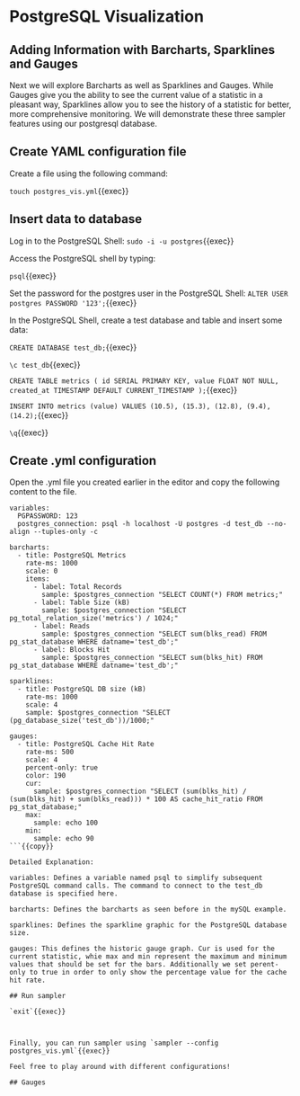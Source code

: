 # PostgreSQL Visualization



## Adding Information with Barcharts, Sparklines and Gauges

Next we will explore Barcharts as well as Sparklines and Gauges. While Gauges give you the ability to see the current value of a statistic in a pleasant way, Sparklines allow you to see the history of a statistic for better, more comprehensive monitoring. We will demonstrate these three sampler features using our postgresql database.

## Create YAML configuration file

Create a file using the following command:

`touch postgres_vis.yml`{{exec}}

## Insert data to database

Log in to the PostgreSQL Shell:
`sudo -i -u postgres`{{exec}}

Access the PostgreSQL shell by typing:

`psql`{{exec}}

Set the password for the postgres user in the PostgreSQL Shell:
`ALTER USER postgres PASSWORD '123';`{{exec}}


In the PostgreSQL Shell, create a test database and table and insert some data:

`CREATE DATABASE test_db;`{{exec}}


`\c test_db`{{exec}}

`CREATE TABLE metrics ( id SERIAL PRIMARY KEY, value FLOAT NOT NULL, created_at TIMESTAMP DEFAULT CURRENT_TIMESTAMP );`{{exec}}

`INSERT INTO metrics (value) VALUES (10.5), (15.3), (12.8), (9.4), (14.2);`{{exec}}

`\q`{{exec}}


## Create .yml configuration
Open the .yml file you created earlier in the editor and copy the following content to the file.

```
variables:
  PGPASSWORD: 123
  postgres_connection: psql -h localhost -U postgres -d test_db --no-align --tuples-only -c 

barcharts:
  - title: PostgreSQL Metrics
    rate-ms: 1000
    scale: 0
    items:
      - label: Total Records
        sample: $postgres_connection "SELECT COUNT(*) FROM metrics;"
      - label: Table Size (kB)
        sample: $postgres_connection "SELECT pg_total_relation_size('metrics') / 1024;"
      - label: Reads
        sample: $postgres_connection "SELECT sum(blks_read) FROM pg_stat_database WHERE datname='test_db';"
      - label: Blocks Hit
        sample: $postgres_connection "SELECT sum(blks_hit) FROM pg_stat_database WHERE datname='test_db';"

sparklines:
  - title: PostgreSQL DB size (kB)
    rate-ms: 1000 
    scale: 4 
    sample: $postgres_connection "SELECT (pg_database_size('test_db'))/1000;"

gauges:
  - title: PostgreSQL Cache Hit Rate
    rate-ms: 500
    scale: 4
    percent-only: true
    color: 190
    cur:
      sample: $postgres_connection "SELECT (sum(blks_hit) / (sum(blks_hit) + sum(blks_read))) * 100 AS cache_hit_ratio FROM pg_stat_database;"
    max:
      sample: echo 100
    min:
      sample: echo 90
```{{copy}}

Detailed Explanation:

variables: Defines a variable named psql to simplify subsequent PostgreSQL command calls. The command to connect to the test_db database is specified here.

barcharts: Defines the barcharts as seen before in the mySQL example.

sparklines: Defines the sparkline graphic for the PostgreSQL database size.

gauges: This defines the historic gauge graph. Cur is used for the current statistic, whie max and min represent the maximum and minimum values that should be set for the bars. Additionally we set perent-only to true in order to only show the percentage value for the cache hit rate.

## Run sampler

`exit`{{exec}}



Finally, you can run sampler using `sampler --config postgres_vis.yml`{{exec}}

Feel free to play around with different configurations!

## Gauges